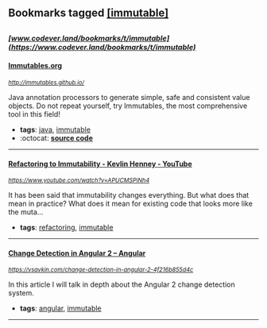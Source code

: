 ## Bookmarks tagged [[immutable]](https://www.codever.land/search?q=[immutable])

_<sup><sup>[www.codever.land/bookmarks/t/immutable](https://www.codever.land/bookmarks/t/immutable)</sup></sup>_
---
#### [Immutables.org](http://immutables.github.io/)
_<sup>http://immutables.github.io/</sup>_

Java annotation processors to generate simple, safe and consistent value objects. Do not repeat yourself, try Immutables, the most comprehensive tool in this field!
* **tags**: [java](../tagged/java.md), [immutable](../tagged/immutable.md)
* :octocat: **[source code](https://github.com/immutables/immutables)**
---
#### [Refactoring to Immutability - Kevlin Henney - YouTube](https://www.youtube.com/watch?v=APUCMSPiNh4)
_<sup>https://www.youtube.com/watch?v=APUCMSPiNh4</sup>_

It has been said that immutability changes everything. But what does that mean in practice? What does it mean for existing code that looks more like the muta...
* **tags**: [refactoring](../tagged/refactoring.md), [immutable](../tagged/immutable.md)
---
#### [Change Detection in Angular 2 – Angular](https://vsavkin.com/change-detection-in-angular-2-4f216b855d4c)
_<sup>https://vsavkin.com/change-detection-in-angular-2-4f216b855d4c</sup>_

In this article I will talk in depth about the Angular 2 change detection system.
* **tags**: [angular](../tagged/angular.md), [immutable](../tagged/immutable.md)
---
